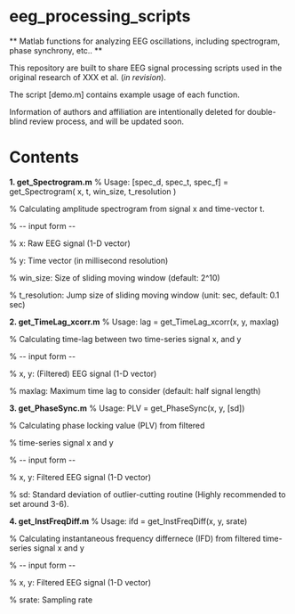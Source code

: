 # eeg_processing_scripts

** Matlab functions for analyzing EEG oscillations, including spectrogram, phase synchrony, etc.. **

This repository are built to share EEG signal processing scripts used in the original research of XXX et al. (*in revision*).

The script [demo.m] contains example usage of each function.

Information of authors and affiliation are intentionally deleted for double-blind review process, and will be updated soon.


# Contents

**1. get_Spectrogram.m**
% Usage: [spec_d, spec_t, spec_f] = get_Spectrogram( x, t, win_size, t_resolution )

% Calculating amplitude spectrogram from signal x and time-vector t. 

% -- input form --

% x: Raw EEG signal (1-D vector)

% y: Time vector (in millisecond resolution)

% win_size: Size of sliding moving window (default: 2^10)

% t_resolution: Jump size of sliding moving window (unit: sec, default: 0.1 sec)


**2. get_TimeLag_xcorr.m**
% Usage: lag = get_TimeLag_xcorr(x, y, maxlag)

% Calculating time-lag between two time-series signal x, and y

% -- input form --

% x, y: (Filtered) EEG signal (1-D vector)

% maxlag: Maximum time lag to consider (default: half signal length)



**3. get_PhaseSync.m**
% Usage: PLV = get_PhaseSync(x, y, [sd])

% Calculating phase locking value (PLV) from filtered

% time-series signal x and y

% -- input form --

% x, y: Filtered EEG signal (1-D vector)

% sd: Standard deviation of outlier-cutting routine (Highly recommended to set around 3-6).


**4. get_InstFreqDiff.m**
% Usage: ifd = get_InstFreqDiff(x, y, srate)

% Calculating instantaneous frequency differnece (IFD) from filtered time-series signal x and y

% -- input form --

% x, y: Filtered EEG signal (1-D vector)

% srate: Sampling rate


